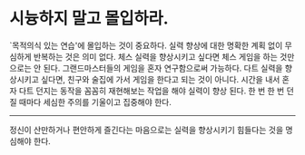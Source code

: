 # 시늉하지 말고 몰입하라.

`목적의식 있는 연습'에 몰입하는 것이 중요하다. 실력 향상에 대한 명확한 계획 없이
무심하게 반복하는 것은 의미 없다. 체스 실력을 향상시키고 싶다면 체스 게임을
하는 것만으로는 안 된다. 그랜드마스터들의 게임을 혼자 연구함으로써 가능하다. 다트 실력을 향상시키고 싶다면,
친구와 술집에 가서 게임을 한다고 되는 것이 아니다. 시간을 내서 혼자 다트 던지는 동작을 꼼꼼히
재현해보는 작업을 해야 실력이 향상 된다. 한 번 한 번 던질 때마다 세심한
주의를 기울이고 집중해야 한다. 

---

정신이 산만하거나 편안하게 즐긴다는 마음으로는 실력을 향상시키기 힘들다는 것을
명심해야 한다.

